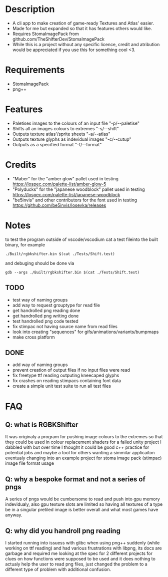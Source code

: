 # Description 
* A cli app to make creation of game-ready Textures and Atlas' easier.
* Made for me but expanded so that it has features others would like.
* Requires StomaImagePack from github.com/TheShifterDev/StomaImagePack
* While this is a project without any specific licence, credit and atribution would be appreciated if you use this for something cool \<3.
# Requirements 
* StomaImagePack
* png++
# Features
* Paletises images to the colours of an input file "-p/--paletise"
* Shifts all an images colours to extremes "-s/--shift" 
* Outputs texture atlas'/sprite sheets "-a/--atlas"
* Outputs texture glyphs as indevidual images "-c/--cutup"
* Outputs as a specified format "-f/--format"
# Credits 
* "Maber" for the "amber glow" pallet used in testing https://lospec.com/palette-list/amber-glow-5
* "Polyducks" for the "japanese woodblock" pallet used in testing https://lospec.com/palette-list/japanese-woodblock
* "be5invis" and other contributors for the font used in testing https://github.com/be5invis/Iosevka/releases
# Notes
to test the program outside of vscode/vscodium cat a test fileinto the built binary, for example
```
./Built/rgbkshifter.bin $(cat ./Tests/Shift.test)
```
and debuging should be done via
```
gdb --args ./Built/rgbkshifter.bin $(cat ./Tests/Shift.test)
```
## TODO
* test way of naming groups
* add way to request grouptype for read file
* get handrolled png reading done
* get handrolled png writing done
* test handrolled png code tested
* fix stimpac not having source name from read files
* look into creating "sequences" for gifs/animations/variants/bumpmaps
* make cross platform
## DONE
* add way of naming groups
* prevent creation of output files if no input files were read
* fix freetype ttf reading outputing kneecaped glyphs
* fix crashes on reading stimpacs containing font data
* create a simple unit test suite to run all test files

# FAQ
## Q: what is RGBKShifter
It was originaly a program for pushing image colours to the extremes so that
they could be used in colour replacement shaders for a failed unity project
I dabbled with but over time I thought it could be good c++ practice for
potential jobs and maybe a tool for others wanting a simmilar applicaiton
eventualy changing into an example project for stoma image pack (stimpac)
image file format usage

## Q: why a bespoke format and not a series of pngs
A series of pngs would be cumbersome to read and push into gpu memory
indevidualy, also gpu texture slots are limited so having all textures of
a type be in a singular pretiled image is better overall and what most games
have anyway.

## Q: why did you handroll png reading
I started running into issuess with glibc when using png++ suddenly
(while working on ttf reading) and had various frustrations with libpng,
its docs are garbage and required me looking at the spec for 2 different projects
for clues on how functions were supposed to be used and it does nothing
to actualy help the user to read png files, just changed the problem to 
a different type of problem with additional confusion.
